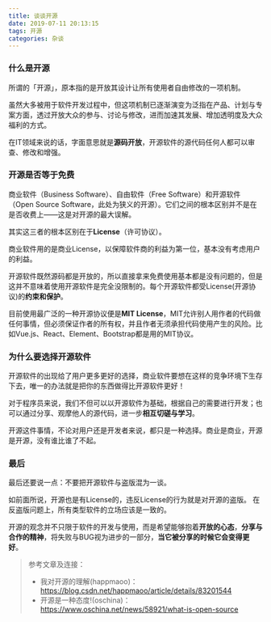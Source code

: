 ```yaml
---
title: 谈谈开源
date: 2019-07-11 20:13:15
tags: 开源
categories: 杂谈
---
```


### 什么是开源
所谓的「开源」，原本指的是开放其设计让所有使用者自由修改的一项机制。

虽然大多被用于软件开发过程中，但这项机制已逐渐演变为泛指在产品、计划与专案方面，透过开放大众的参与、讨论与修改，进而加速其发展、增加透明度及大众福利的方式。

在IT领域来说的话，字面意思就是**源码开放**，开源软件的源代码任何人都可以审查、修改和增强。

### 开源是否等于免费

商业软件（Business Software）、自由软件（Free Software）和开源软件（Open Source Software，此处为狭义的开源）。它们之间的根本区别并不是在是否收费上——这是对开源的最大误解。

其实这三者的根本区别在于**License**（许可协议）。

商业软件用的是商业License，以保障软件商的利益为第一位，基本没有考虑用户的利益。

开源软件既然源码都是开放的，所以直接拿来免费使用基本都是没有问题的，但是这并不意味着使用开源软件是完全没限制的。每个开源软件都受License(开源协议)的**约束和保护**。

目前使用最广泛的一种开源协议便是**MIT License**，MIT允许别人用作者的代码做任何事情，但必须保证作者的所有权，并且作者无须承担代码使用产生的风险。比如Vue.js、React、Element、Bootstrap都是用的MIT协议。

### 为什么要选择开源软件
开源软件的出现给了用户更多更好的选择，商业软件要想在这样的竞争环境下生存下去，唯一的办法就是把你的东西做得比开源软件更好！

对于程序员来说，我们不但可以以开源软件为基础，根据自己的需要进行开发；也可以通过分享、观摩他人的源代码，进一步**相互切磋与学习**。

开源这件事情，不论对用户还是开发者来说，都只是一种选择。商业是商业，开源是开源，没有谁比谁了不起。

### 最后

最后还要说一点：不要把开源软件与盗版混为一谈。

如前面所说，开源也是有License的，违反License的行为就是对开源的盗版。
在反盗版问题上，所有类型软件的立场应该是一致的。

开源的观念并不只限于软件的开发与使用，而是希望能够抱着**开放的心态**，**分享与合作的精神**，将失败与BUG视为进步的一部分，**当它被分享的时候它会变得更好**。

> 参考文章及连接：
> - 我对开源的理解(happmaoo)：https://blog.csdn.net/happmaoo/article/details/83201544
> - 开源是一种态度!(oschina)：https://www.oschina.net/news/58921/what-is-open-source